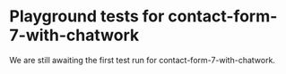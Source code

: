 # Playground tests for contact-form-7-with-chatwork
We are still awaiting the first test run for contact-form-7-with-chatwork.
